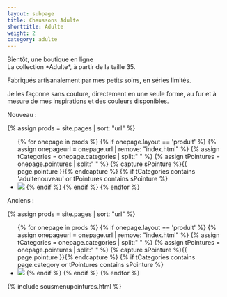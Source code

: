 ```yaml
---
layout: subpage
title: Chaussons Adulte
shorttitle: Adulte
weight: 2
category: adulte
---
```


<div class="centered">Bientôt, une boutique en ligne</div>
La collection *Adulte*, à partir de la taille 35. 

Fabriqués artisanalement par mes petits soins, en séries limités.

Je les façonne sans couture, directement en une seule forme, au fur et à mesure de mes inspirations et des couleurs disponibles.

Nouveau :


{% assign prods = site.pages | sort: "url" %}
<ul class="prods">
	{% for onepage in prods %}
	  {% if onepage.layout == 'produit' %}
		  {% assign onepageurl = onepage.url | remove: "index.html" %}
		  {% assign tCategories = onepage.categories | split:" " %}
		  {% assign tPointures = onepage.pointures | split:" " %}
		  {% capture sPointure %}{{ page.pointure }}{% endcapture %}
		  {% if tCategories contains 'adultenouveau' or tPointures contains sPointure %}
				<li><a href="{{ onepageurl | prepend: site.baseurl }}#page-content"><img src="{{ onepageurl | prepend: site.baseurl }}petite.jpg" sizes="(min-width: 600px) 160px, 100vw" srcset="{{ onepageurl | prepend: site.baseurl }}vignette.jpg 160w,
				{{ onepageurl | prepend: site.baseurl }}petite.jpg 480w,
				{{ onepageurl | prepend: site.baseurl }}moyenne.jpg 800w,
				{{ onepageurl | prepend: site.baseurl }}grande.jpg 2272w"></a>
		  {% endif %}
	  {% endif %}
	{% endfor %}
</ul>


Anciens :



{% assign prods = site.pages | sort: "url" %}
<ul class="prods">
	{% for onepage in prods %}
	  {% if onepage.layout == 'produit' %}
		  {% assign onepageurl = onepage.url | remove: "index.html" %}
		  {% assign tCategories = onepage.categories | split:" " %}
		  {% assign tPointures = onepage.pointures | split:" " %}
		  {% capture sPointure %}{{ page.pointure }}{% endcapture %}
		  {% if tCategories contains page.category or tPointures contains sPointure %}
				<li><a href="{{ onepageurl | prepend: site.baseurl }}#page-content"><img src="{{ onepageurl | prepend: site.baseurl }}petite.jpg" sizes="(min-width: 600px) 160px, 100vw" srcset="{{ onepageurl | prepend: site.baseurl }}vignette.jpg 160w,
				{{ onepageurl | prepend: site.baseurl }}petite.jpg 480w,
				{{ onepageurl | prepend: site.baseurl }}moyenne.jpg 800w,
				{{ onepageurl | prepend: site.baseurl }}grande.jpg 2272w"></a>
		  {% endif %}
	  {% endif %}
	{% endfor %}
</ul>






{% include sousmenupointures.html %}


